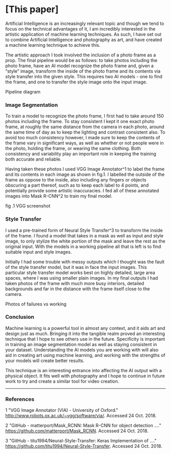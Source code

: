 # [This paper]

Artificial Intelligence is an increasingly relevant topic and though we tend to focus on the technical advantages of it, I am incredibly interested in the artistic application of machine learning techniques. As such, I have set out to combine Artificial Intelligence and photography as art, and have created a machine learning technique to achieve this.

The artistic approach I took involved the inclusion of a photo frame as a prop. The final pipeline would be as follows: to take photos including the photo frame, have an AI model recognize the photo frame and, given a “style” image, transform the inside of the photo frame and its contents via style transfer into the given style. This requires two AI models - one to find the frame, and one to transfer the style image onto the input image.

Pipeline diagram

### Image Segmentation

To train a model to recognize the photo frame, I first had to take around 150 photos including the frame. To stay consistent I kept it one exact photo frame, at roughly the same distance from the camera in each photo, around the same time of day as to keep the lighting and contrast consistent also. To avoid too much consistency however, I made sure to keep 
the contents of the frame vary in significant ways, as well as whether or not people were in the photo, holding the frame, or wearing the same clothing. Both consistency and variability play an important role in keeping the training both accurate and reliable.

Having taken these photos I used VGG Image Annotator^1 to label the frame and its contents in each image as shown in fig.1. I labelled the outside of the frame as oppose to the inside, also including any fingers or objects obscuring a part thereof, such as to keep each label to 4 points, and potentially provide some artistic inaccuracies. I fed all of these annotated images into Mask R-CNN^2 to train my final model.

fig .1 VGG screenshot

### Style Transfer

I used a pre-trained form of Neural Style Transfer^3  to transform the inside of the frame. I found a model that takes in a mask as well as input and style image, to only stylize the white portion of the mask and leave the rest as the original input. With the models in a working pipeline all that is left is to find suitable input and style images.

Initially I had some trouble with messy outputs which I thought was the fault of the style transfer model, but it was in face the input images. This particular style transfer model works best on highly detailed, large area spaces, where I was using smaller plain images. In my final outputs I had taken photos of the frame with much more busy interiors, detailed backgrounds and far in the distance with the frame itself close to the camera.

Photos of failures vs working

### Conclusion

Machine learning is a powerful tool in almost any context, and it aids art and design just as much. Bringing it into the tangible realm proved an interesting technique that I hope to see others use in the future. Specificity is important in training an image segmentation model as well as staying consistent in your dataset. Understanding the AI models you are working with will also aid in creating art using machine learning, and working with the strengths of your models will create better results.

This technique is an interesting entrance into affecting the AI output with a physical object. It fits well with photography and I hope to continue in future work to try and create a similar tool for video creation. 



--------------------
### References

1   "VGG Image Annotator (VIA) - University of Oxford." http://www.robots.ox.ac.uk/~vgg/software/via/. Accessed 24 Oct. 2018.

2   "GitHub - matterport/Mask_RCNN: Mask R-CNN for object detection ...." https://github.com/matterport/Mask_RCNN. Accessed 24 Oct. 2018.

3   "GitHub - titu1994/Neural-Style-Transfer: Keras Implementation of ...." https://github.com/titu1994/Neural-Style-Transfer. Accessed 24 Oct. 2018.
